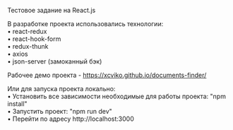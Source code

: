 Тестовое задание на React.js 

В разработке проекта использовались технологии: \
• react-redux \
• react-hook-form \
• redux-thunk \
• axios \
• json-server (замоканный бэк)

Рабочее демо проекта - https://xcviko.github.io/documents-finder/

Или для запуска проекта локально: \
• Установить все зависимости необходимые для работы проекта: "npm install" \
• Запустить проект: "npm run dev" \
• Перейти по адресу http://localhost:3000
